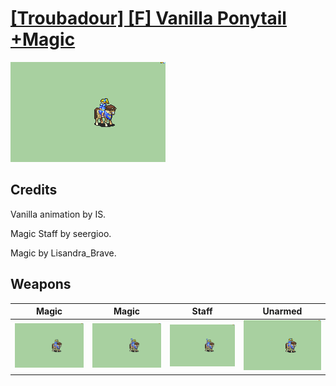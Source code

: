 # [\[Troubadour\] \[F\] Vanilla Ponytail +Magic](./)

<img src="./6.%20Magic/Magic_000.png" alt="[Troubadour] [F] Vanilla Ponytail +Magic standing" />

## Credits

Vanilla animation by IS.

Magic Staff by seergioo.

Magic by Lisandra_Brave.

## Weapons


|Magic |Magic |Staff |Unarmed |
|  :---: | :---: | :---: | :---: |
| <img alt="Magic animation" src="./6.%20Magic/Magic.gif" /> | <img alt="Magic animation" src="./6.%20Magic%20(Staff)/Magic.gif" /> | <img alt="Staff animation" src="./7.%20Staff/Staff.gif" /> | <img alt="Unarmed animation" src="./8.%20Unarmed/Unarmed.gif" /> |
